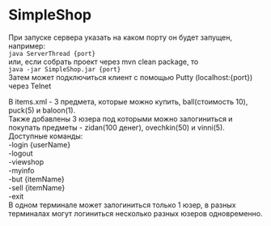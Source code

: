 # SimpleShop

При запуске сервера указать на каком порту он будет запущен, например:  
`java ServerThread {port}`    
или, если собрать проект через mvn clean package, то  
`java -jar SimpleShop.jar {port}`  
Затем может подключиться клиент с помощью Putty (localhost:{port}) через Telnet  

В items.xml - 3 предмета, которые можно купить, ball(стоимость 10), puck(5) и baloon(1).  
Также добавлены 3 юзера под которыми можно залогиниться и покупать предметы - zidan(100 денег), ovechkin(50) и vinni(5).  
Доступные команды:  
-login {userName}  
-logout  
-viewshop  
-myinfo  
-but {itemName}  
-sell {itemName}  
-exit  
В одном терминале может залогиниться только 1 юзер, в разных терминалах могут логиниться несколько разных юзеров одновременно.



